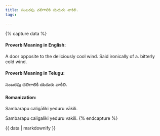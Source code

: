 ```yaml
---
title: సంబరపు చలిగాలికి యెదురు వాకిలి.
tags:

---
```


{% capture data %}
#### Proverb Meaning in English:
A door opposite to the deliciously cool wind.
Said ironically of a. bitterly cold wind.

#### Proverb Meaning in Telugu:
సంబరపు చలిగాలికి యెదురు వాకిలి.

#### Romanization:
Sambarapu caligāliki yeduru vākili.

Sambarapu caligaliki yeduru vakili.
{% endcapture %}

{{ data | markdownify }}

